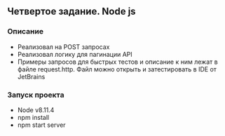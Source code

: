 ## Четвертое задание. Node js
### Описание
* Реализовал на POST запросах
* Реализовал логику для пагинации API
* Примеры запросов для быстрых тестов и описание к ним лежат в файле request.http. Файл можно открыть и затестировать в IDE от JetBrains
### Запуск проекта
* Node v8.11.4
* npm install
* npm start server